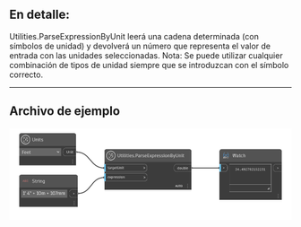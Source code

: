 ## En detalle:
Utilities.ParseExpressionByUnit leerá una cadena determinada (con símbolos de unidad) y devolverá un número que representa el valor de entrada con las unidades seleccionadas. Nota: Se puede utilizar cualquier combinación de tipos de unidad siempre que se introduzcan con el símbolo correcto.
___
## Archivo de ejemplo

![Utilities.ParseExpressionByUnit](./DynamoUnits.Utilities.ParseExpressionByUnit_img.png)
